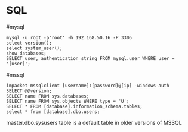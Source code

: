 # SQL
#mysql
```
mysql -u root -p'root' -h 192.168.50.16 -P 3306
select version();
select system_user();
show databases;
SELECT user, authentication_string FROM mysql.user WHERE user = '[user]';
```

#mssql 
```
impacket-mssqlclient [username]:[password]@[ip] -windows-auth
SELECT @@version;
SELECT name FROM sys.databases;
SELECT name FROM sys.objects WHERE type = 'U';
SELECT * FROM [database].information_schema.tables;
select * from [database].dbo.users;
```



master.dbo.sysusers table is a default table in older versions of MSSQL